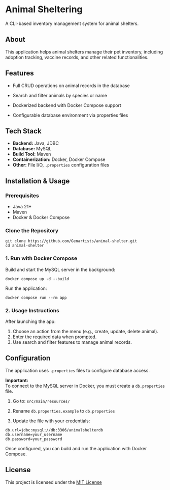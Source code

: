# Animal Sheltering

A CLI-based inventory management system for animal shelters.

## About

This application helps animal shelters manage their pet inventory, including adoption tracking, vaccine records, and other related functionalities.

## Features

- Full CRUD operations on animal records in the database
    
- Search and filter animals by species or name
    
- Dockerized backend with Docker Compose support
    
- Configurable database environment via properties files

## Tech Stack

- **Backend:** Java, JDBC
- **Database:** MySQL
- **Build Tool:** Maven
- **Containerization:** Docker, Docker Compose
- **Other:** File I/O, `.properties` configuration files

## Installation & Usage

### Prerequisites

- Java 21+
- Maven
- Docker & Docker Compose
### Clone the Repository

```
git clone https://github.com/Genartists/animal-shelter.git
cd animal-shelter
```
### 1. Run with Docker Compose

Build and start the MySQL server in the background:

```
docker compose up -d --build
```

Run the application:

```
docker compose run --rm app
```

### 2. Usage Instructions

After launching the app:

1. Choose an action from the menu (e.g., create, update, delete animal).
2. Enter the required data when prompted.
3. Use search and filter features to manage animal records.

## Configuration

The application uses `.properties` files to configure database access.

**Important:**  
To connect to the MySQL server in Docker, you must create a `db.properties` file.

1. Go to: `src/main/resources/`
    
2. Rename `db.properties.example` to `db.properties`
    
3. Update the file with your credentials:
    

```
db.url=jdbc:mysql://db:3306/animalshelterdb
db.username=your_username
db.password=your_password
```

Once configured, you can build and run the application with Docker Compose.
## License

This project is licensed under the [MIT License](https://choosealicense.com/licenses/mit/)
